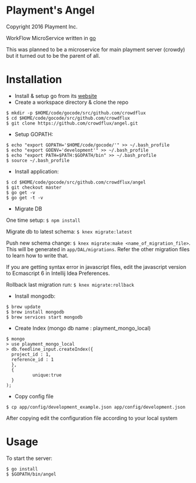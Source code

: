 Playment's Angel
================

Copyright 2016 Playment Inc.

WorkFlow MicroService written in [go](https://golang.org/)

This was planned to be a microservice for main playment server (crowdy) but
it turned out to be the parent of all.

# Installation

- Install & setup go from its [website](https://golang.org/)
- Create a workspace directory & clone the repo

```
$ mkdir -p $HOME/code/gocode/src/github.com/crowdflux
$ cd $HOME/code/gocode/src/github.com/crowdflux
$ git clone https://github.com/crowdflux/angel.git
```

- Setup GOPATH:

```
$ echo "export GOPATH='$HOME/code/gocode/'" >> ~/.bash_profile
$ echo "export GOENV='development'" >> ~/.bash_profile
$ echo "export PATH=$PATH:$GOPATH/bin" >> ~/.bash_profile
$ source ~/.bash_profile
```

- Install application:

```
$ cd $HOME/code/gocode/src/github.com/crowdflux/angel
$ git checkout master
$ go get -v
$ go get -t -v
```

- Migrate DB

One time setup: `$ npm install`

Migrate db to latest schema: `$ knex migrate:latest`

Push new schema change: `$ knex migrate:make <name_of_migration_file>`. This will be generated in `app/DAL/migrations`.
Refer the other migration files to learn how to write that.

If you are getting syntax error in javascript files, edit the javascript version to Ecmascript 6 in Intellij Idea Preferences.

Rollback last migration run: `$ knex migrate:rollback`


- Install mongodb:

```
$ brew update
$ brew install mongodb
$ brew services start mongodb
```

- Create Index (mongo db name : playment_mongo_local)

```
$ mongo
> use playment_mongo_local
> db.feedline_input.createIndex({
  project_id : 1,
  reference_id : 1
  },
  {
          unique:true
  }
);
```



- Copy config file

```
$ cp app/config/development_example.json app/config/development.json
```

After copying edit the configuration file according to your local system




# Usage

To start the server:

```
$ go install
$ $GOPATH/bin/angel
```